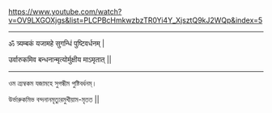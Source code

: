 https://www.youtube.com/watch?v=OV9LXGOXjgs&list=PLCPBcHmkwzbzTR0Yi4Y_XjsztQ9kJ2WQp&index=5

--------------------

ॐ त्र्यम्बकं यजामहे सुगन्धिं पुष्टिवर्धनम् |

उर्वारुकमिव बन्धनान्मृत्योर्मुक्षीय माऽमृतात् ||

--------------

ওম ত্র্যম্বকম যজামহে সুগন্ধীম পুষ্টিবর্ধনম্।

উর্ভারুকমিভ বন্দনানমৃত্যুরমুখীয়াম-মৃতত ||
